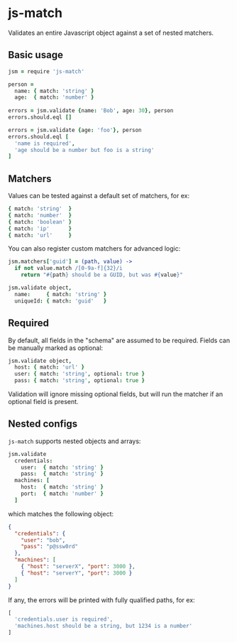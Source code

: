 # js-match

Validates an entire Javascript object against a set of nested matchers.

## Basic usage

```coffee
jsm = require 'js-match'

person =
  name: { match: 'string' }
  age:  { match: 'number' }
 
errors = jsm.validate {name: 'Bob', age: 30}, person
errors.should.eql []

errors = jsm.validate {age: 'foo'}, person
errors.should.eql [
  'name is required',
  'age should be a number but foo is a string'
]
```

## Matchers

Values can be tested against a default set of matchers, for ex:

```coffee
{ match: 'string'  }
{ match: 'number'  }
{ match: 'boolean' }
{ match: 'ip'      }
{ match: 'url'     }
```

You can also register custom matchers for advanced logic:

```coffee
jsm.matchers['guid'] = (path, value) ->
  if not value.match /[0-9a-f]{32}/i
    return "#{path} should be a GUID, but was #{value}"

jsm.validate object,
  name:     { match: 'string' }
  uniqueId: { match: 'guid'   }
```


## Required

By default, all fields in the "schema" are assumed to be required.
Fields can be manually marked as optional:

```coffee
jsm.validate object,
  host: { match: 'url' }
  user: { match: 'string', optional: true }
  pass: { match: 'string', optional: true }
```

Validation will ignore missing optional fields, but will run the matcher if an optional field is present.


## Nested configs

`js-match` supports nested objects and arrays:

```coffee
jsm.validate
  credentials:
    user:  { match: 'string' }
    pass:  { match: 'string' }
  machines: [
    host:  { match: 'string' }
    port:  { match: 'number' }
  ]
```

which matches the following object:

```json
{
  "credentials": {
    "user": "bob",
    "pass": "p@ssw0rd"
  },
  "machines": [
    { "host": "serverX", "port": 3000 },
    { "host": "serverY", "port": 3000 }
  ]
}
```

If any, the errors will be printed with fully qualified paths, for ex:

```js
[
  'credentials.user is required',
  'machines.host should be a string, but 1234 is a number'
]
```
